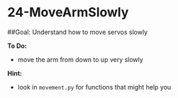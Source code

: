 # 24-MoveArmSlowly
##Goal:  Understand how to move servos slowly 

**To Do:**
* move the arm from down to up very slowly

**Hint:**
* look in `movement.py` for functions that might help you